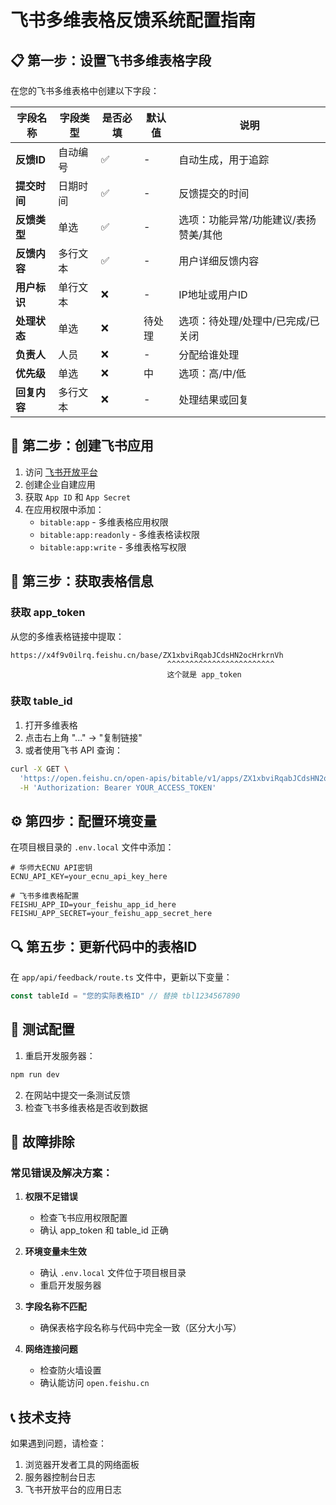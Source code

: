 # 飞书多维表格反馈系统配置指南

## 📋 第一步：设置飞书多维表格字段

在您的飞书多维表格中创建以下字段：

| 字段名称 | 字段类型 | 是否必填 | 默认值 | 说明 |
|---------|---------|---------|-------|------|
| **反馈ID** | 自动编号 | ✅ | - | 自动生成，用于追踪 |
| **提交时间** | 日期时间 | ✅ | - | 反馈提交的时间 |
| **反馈类型** | 单选 | ✅ | - | 选项：功能异常/功能建议/表扬赞美/其他 |
| **反馈内容** | 多行文本 | ✅ | - | 用户详细反馈内容 |
| **用户标识** | 单行文本 | ❌ | - | IP地址或用户ID |
| **处理状态** | 单选 | ❌ | 待处理 | 选项：待处理/处理中/已完成/已关闭 |
| **负责人** | 人员 | ❌ | - | 分配给谁处理 |
| **优先级** | 单选 | ❌ | 中 | 选项：高/中/低 |
| **回复内容** | 多行文本 | ❌ | - | 处理结果或回复 |

## 🔧 第二步：创建飞书应用

1. 访问 [飞书开放平台](https://open.feishu.cn/)
2. 创建企业自建应用
3. 获取 `App ID` 和 `App Secret`
4. 在应用权限中添加：
   - `bitable:app` - 多维表格应用权限
   - `bitable:app:readonly` - 多维表格读权限
   - `bitable:app:write` - 多维表格写权限

## 📝 第三步：获取表格信息

### 获取 app_token
从您的多维表格链接中提取：
```
https://x4f9v0ilrq.feishu.cn/base/ZX1xbviRqabJCdsHN2ocHrkrnVh
                                   ^^^^^^^^^^^^^^^^^^^^^^^^
                                   这个就是 app_token
```

### 获取 table_id
1. 打开多维表格
2. 点击右上角 "..." → "复制链接"
3. 或者使用飞书 API 查询：
```bash
curl -X GET \
  'https://open.feishu.cn/open-apis/bitable/v1/apps/ZX1xbviRqabJCdsHN2ocHrkrnVh/tables' \
  -H 'Authorization: Bearer YOUR_ACCESS_TOKEN'
```

## ⚙️ 第四步：配置环境变量

在项目根目录的 `.env.local` 文件中添加：

```env
# 华师大ECNU API密钥
ECNU_API_KEY=your_ecnu_api_key_here

# 飞书多维表格配置
FEISHU_APP_ID=your_feishu_app_id_here
FEISHU_APP_SECRET=your_feishu_app_secret_here
```

## 🔍 第五步：更新代码中的表格ID

在 `app/api/feedback/route.ts` 文件中，更新以下变量：

```typescript
const tableId = "您的实际表格ID" // 替换 tbl1234567890
```

## 🧪 测试配置

1. 重启开发服务器：
```bash
npm run dev
```

2. 在网站中提交一条测试反馈
3. 检查飞书多维表格是否收到数据

## 🚨 故障排除

### 常见错误及解决方案：

1. **权限不足错误**
   - 检查飞书应用权限配置
   - 确认 app_token 和 table_id 正确

2. **环境变量未生效**
   - 确认 `.env.local` 文件位于项目根目录
   - 重启开发服务器

3. **字段名称不匹配**
   - 确保表格字段名称与代码中完全一致（区分大小写）

4. **网络连接问题**
   - 检查防火墙设置
   - 确认能访问 `open.feishu.cn`

## 📞 技术支持

如果遇到问题，请检查：
1. 浏览器开发者工具的网络面板
2. 服务器控制台日志
3. 飞书开放平台的应用日志 